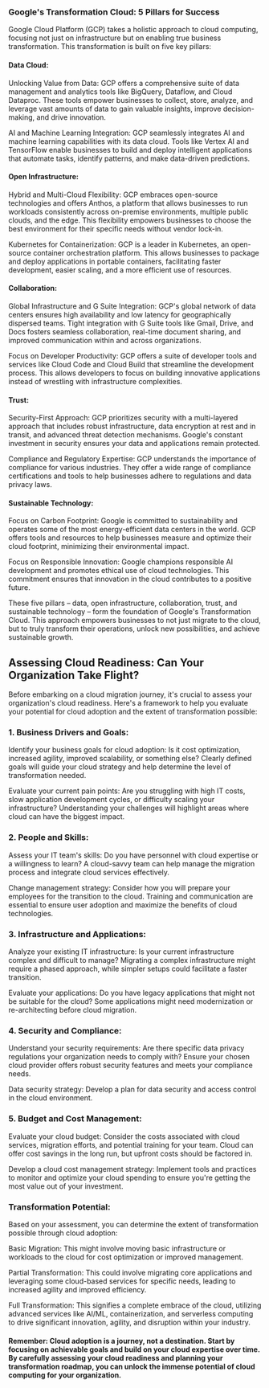 ### Google's Transformation Cloud: 5 Pillars for Success

Google Cloud Platform (GCP) takes a holistic approach to cloud computing, focusing not just on infrastructure but on enabling true business transformation. This transformation is built on five key pillars:

#### Data Cloud:
Unlocking Value from Data: GCP offers a comprehensive suite of data management and analytics tools like BigQuery, Dataflow, and Cloud Dataproc. These tools empower businesses to collect, store, analyze, and leverage vast amounts of data to gain valuable insights, improve decision-making, and drive innovation.

AI and Machine Learning Integration: GCP seamlessly integrates AI and machine learning capabilities with its data cloud. Tools like Vertex AI and TensorFlow enable businesses to build and deploy intelligent applications that automate tasks, identify patterns, and make data-driven predictions.

#### Open Infrastructure:

Hybrid and Multi-Cloud Flexibility: GCP embraces open-source technologies and offers Anthos, a platform that allows businesses to run workloads consistently across on-premise environments, multiple public clouds, and the edge. This flexibility empowers businesses to choose the best environment for their specific needs without vendor lock-in.

Kubernetes for Containerization: GCP is a leader in Kubernetes, an open-source container orchestration platform. This allows businesses to package and deploy applications in portable containers, facilitating faster development, easier scaling, and a more efficient use of resources.

#### Collaboration:

Global Infrastructure and G Suite Integration: GCP's global network of data centers ensures high availability and low latency for geographically dispersed teams. Tight integration with G Suite tools like Gmail, Drive, and Docs fosters seamless collaboration, real-time document sharing, and improved communication within and across organizations.

Focus on Developer Productivity: GCP offers a suite of developer tools and services like Cloud Code and Cloud Build that streamline the development process. This allows developers to focus on building innovative applications instead of wrestling with infrastructure complexities.

#### Trust:

Security-First Approach: GCP prioritizes security with a multi-layered approach that includes robust infrastructure, data encryption at rest and in transit, and advanced threat detection mechanisms. Google's constant investment in security ensures your data and applications remain protected.

Compliance and Regulatory Expertise: GCP understands the importance of compliance for various industries. They offer a wide range of compliance certifications and tools to help businesses adhere to regulations and data privacy laws.

#### Sustainable Technology:

Focus on Carbon Footprint: Google is committed to sustainability and operates some of the most energy-efficient data centers in the world. GCP offers tools and resources to help businesses measure and optimize their cloud footprint, minimizing their environmental impact.

Focus on Responsible Innovation: Google champions responsible AI development and promotes ethical use of cloud technologies. This commitment ensures that innovation in the cloud contributes to a positive future.

These five pillars – data, open infrastructure, collaboration, trust, and sustainable technology – form the foundation of Google's Transformation Cloud. This approach empowers businesses to not just migrate to the cloud, but to truly transform their operations, unlock new possibilities, and achieve sustainable growth.

## Assessing Cloud Readiness: Can Your Organization Take Flight?

Before embarking on a cloud migration journey, it's crucial to assess your organization's cloud readiness. Here's a framework to help you evaluate your potential for cloud adoption and the extent of transformation possible:

### 1. Business Drivers and Goals:

Identify your business goals for cloud adoption: Is it cost optimization, increased agility, improved scalability, or something else? Clearly defined goals will guide your cloud strategy and help determine the level of transformation needed.

Evaluate your current pain points: Are you struggling with high IT costs, slow application development cycles, or difficulty scaling your infrastructure? Understanding your challenges will highlight areas where cloud can have the biggest impact.

### 2. People and Skills:

Assess your IT team's skills: Do you have personnel with cloud expertise or a willingness to learn? A cloud-savvy team can help manage the migration process and integrate cloud services effectively.

Change management strategy: Consider how you will prepare your employees for the transition to the cloud. Training and communication are essential to ensure user adoption and maximize the benefits of cloud technologies.

### 3. Infrastructure and Applications:

Analyze your existing IT infrastructure: Is your current infrastructure complex and difficult to manage? Migrating a complex infrastructure might require a phased approach, while simpler setups could facilitate a faster transition.

Evaluate your applications: Do you have legacy applications that might not be suitable for the cloud? Some applications might need modernization or re-architecting before cloud migration.

### 4. Security and Compliance:

Understand your security requirements: Are there specific data privacy regulations your organization needs to comply with? Ensure your chosen cloud provider offers robust security features and meets your compliance needs.

Data security strategy: Develop a plan for data security and access control in the cloud environment.

### 5. Budget and Cost Management:

Evaluate your cloud budget: Consider the costs associated with cloud services, migration efforts, and potential training for your team. Cloud can offer cost savings in the long run, but upfront costs should be factored in.

Develop a cloud cost management strategy: Implement tools and practices to monitor and optimize your cloud spending to ensure you're getting the most value out of your investment.

### Transformation Potential:

Based on your assessment, you can determine the extent of transformation possible through cloud adoption:

Basic Migration: This might involve moving basic infrastructure or workloads to the cloud for cost optimization or improved management.

Partial Transformation: This could involve migrating core applications and leveraging some cloud-based services for specific needs, leading to increased agility and improved efficiency.

Full Transformation: This signifies a complete embrace of the cloud, utilizing advanced services like AI/ML, containerization, and serverless computing to drive significant innovation, agility, and disruption within your industry.

#### Remember: Cloud adoption is a journey, not a destination. Start by focusing on achievable goals and build on your cloud expertise over time. By carefully assessing your cloud readiness and planning your transformation roadmap, you can unlock the immense potential of cloud computing for your organization.
